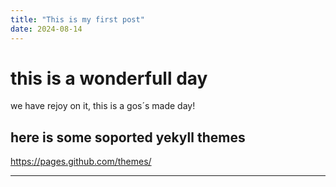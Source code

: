 ```yaml
---
title: "This is my first post"
date: 2024-08-14
---
```

# this is a wonderfull day

we have rejoy on it, this is a gos´s made day!

##  here is some soported yekyll themes

<https://pages.github.com/themes/>

-----
